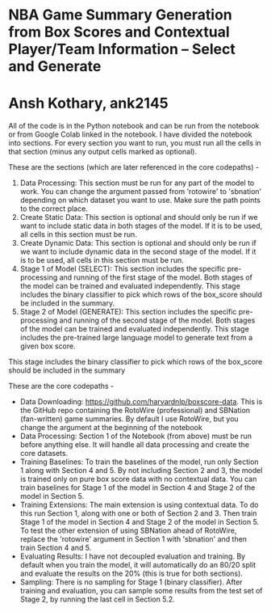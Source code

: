 # NBA Game Summary Generation from Box Scores and Contextual Player/Team Information – Select and Generate
# Ansh Kothary, ank2145

All of the code is in the Python notebook and can be run from the notebook or from Google Colab linked in the notebook. I have divided the notebook into sections. For every section you want to run, you must run all the cells in that section (minus any output cells marked as optional).

These are the sections (which are later referenced in the core codepaths) -

1. Data Processing: This section must be run for any part of the model to work. You can change the argument passed from 'rotowire' to 'sbnation' depending on which dataset you want to use. Make sure the path points to the correct place.
2. Create Static Data: This section is optional and should only be run if we want to include static data in both stages of the model. If it is to be used, all cells in this section must be run.
3. Create Dynamic Data: This section is optional and should only be run if we want to include dynamic data in the second stage of the model. If it is to be used, all cells in this section must be run.
4. Stage 1 of Model (SELECT): This section includes the specific pre-processing and running of the first stage of the model. Both stages of the model can be trained and evaluated independently. This stage includes the binary classifier to pick which rows of the box_score should be included in the summary.
5. Stage 2 of Model (GENERATE): This section includes the specific pre-processing and running of the second stage of the model. Both stages of the model can be trained and evaluated independently. This stage includes the pre-trained large language model to generate text from a given box score.

This stage includes the binary classifier to pick which rows of the box_score should be included in the summary

These are the core codepaths -

* Data Downloading: https://github.com/harvardnlp/boxscore-data. This is the GitHub repo containing the RotoWire (professional) and SBNation (fan-written) game summaries. By default I use RotoWire, but you change the argument at the beginning of the notebook
* Data Processing: Section 1 of the Notebook (from above) must be run before anything else. It will handle all data processing and create the core datasets.
* Training Baselines: To train the baselines of the model, run only Section 1 along with Section 4 and 5. By not including Section 2 and 3, the model is trained only on pure box score data with no contextual data. You can train baselines for Stage 1 of the model in Section 4 and Stage 2 of the model in Section 5.
* Training Extensions: The main extension is using contextual data. To do this run Section 1, along with one or both of Section 2 and 3. Then train Stage 1 of the model in Section 4 and Stage 2 of the model in Section 5. To test the other extension of using SBNation ahead of RotoWire, replace the 'rotowire' argument in Section 1 with 'sbnation' and then train Section 4 and 5.
* Evaluating Results: I have not decoupled evaluation and training. By default when you train the model, it will automatically do an 80/20 split and evaluate the results on the 20% (this is true for both sections).
* Sampling: There is no sampling for Stage 1 (binary classifier). After training and evaluation, you can sample some results from the test set of Stage 2, by running the last cell in Section 5.2.

